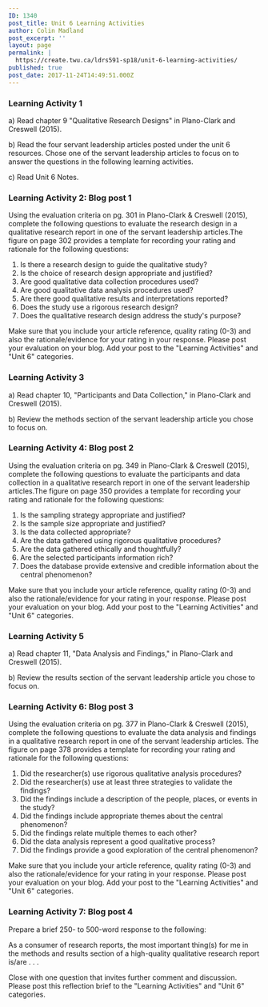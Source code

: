 ```yaml
---
ID: 1340
post_title: Unit 6 Learning Activities
author: Colin Madland
post_excerpt: ''
layout: page
permalink: |
  https://create.twu.ca/ldrs591-sp18/unit-6-learning-activities/
published: true
post_date: 2017-11-24T14:49:51.000Z
---
```


### Learning Activity 1

a\) Read chapter 9 "Qualitative Research Designs" in Plano-Clark and Creswell \(2015\).

b\) Read the four servant leadership articles posted under the unit 6 resources.  Chose one of the servant leadership articles to focus on to answer the questions in the following learning activities.

c\) Read Unit 6 Notes.

### Learning Activity 2: Blog post 1

Using the evaluation criteria on pg. 301 in Plano-Clark & Creswell \(2015\), complete the following questions to evaluate the research design in a qualitative research report in one of the servant leadership articles.The figure on page 302 provides a template for recording your rating and rationale for the following questions:

1. Is there a research design to guide the qualitative study?
2. Is the choice of research design appropriate and justified?
3. Are good qualitative data collection procedures used?
4. Are good qualitative data analysis procedures used?
5. Are there good qualitative results and interpretations reported?
6. Does the study use a rigorous research design?
7. Does the qualitative research design address the study's purpose?

Make sure that you include your article reference, quality rating \(0-3\) and also the rationale/evidence for your rating in your response.  Please post your evaluation on your blog. Add your post to the "Learning Activities" and "Unit 6" categories.

### Learning Activity 3

a\) Read chapter 10, "Participants and Data Collection," in Plano-Clark and Creswell \(2015\).

b\) Review the methods section of the servant leadership article you chose to focus on.

### Learning Activity 4: Blog post 2

Using the evaluation criteria on pg. 349 in Plano-Clark & Creswell \(2015\), complete the following questions to evaluate the participants and data collection in a qualitative research report in one of the servant leadership articles.The figure on page 350 provides a template for recording your rating and rationale for the following questions:

1. Is the sampling strategy appropriate and justified?
2. Is the sample size appropriate and justified?
3. Is the data collected appropriate?
4. Are the data gathered using rigorous qualitative procedures?
5. Are the data gathered ethically and thoughtfully?
6. Are the selected participants information rich?
7. Does the database provide extensive and credible information about the central phenomenon?

Make sure that you include your article reference, quality rating \(0-3\) and also the rationale/evidence for your rating in your response. Please post your evaluation on your blog. Add your post to the "Learning Activities" and "Unit 6" categories.

### Learning Activity 5

a\) Read chapter 11, "Data Analysis and Findings," in Plano-Clark and Creswell \(2015\).

b\) Review the results section of the servant leadership article you chose to focus on.

### Learning Activity 6: Blog post 3

Using the evaluation criteria on pg. 377 in Plano-Clark & Creswell \(2015\), complete the following questions to evaluate the data analysis and findings in a qualitative research report in one of the servant leadership articles. The figure on page 378 provides a template for recording your rating and rationale for the following questions:

1. Did the researcher\(s\) use rigorous qualitative analysis procedures?
2. Did the researcher\(s\) use at least three strategies to validate the findings?
3. Did the findings include a description of the people, places, or events in the study?
4. Did the findings include appropriate themes about the central phenomenon?
5. Did the findings relate multiple themes to each other?
6. Did the data analysis represent a good qualitative process?
7. Did the findings provide a good exploration of the central phenomenon?

Make sure that you include your article reference, quality rating \(0-3\) and also the rationale/evidence for your rating in your response.  Please post your evaluation on your blog.  Add your post to the "Learning Activities" and "Unit 6" categories.

### Learning Activity 7: Blog post 4

Prepare a brief 250- to 500-word response to the following:

As a consumer of research reports, the most important thing\(s\) for me in the methods and results section of a high-quality qualitative research report is/are . . .

Close with one question that invites further comment and discussion. Please post this reflection brief to the "Learning Activities" and "Unit 6" categories.

